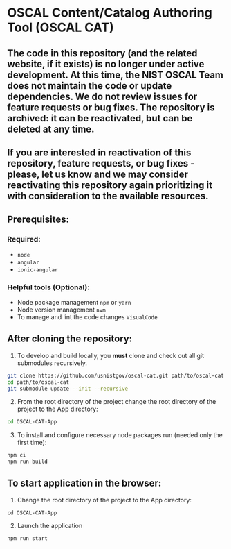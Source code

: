 # OSCAL Content/Catalog Authoring Tool (OSCAL CAT)

## The code in this repository (and the related website, if it exists) is no longer under active development. At this time, the NIST OSCAL Team does not maintain the code or update dependencies. We do not review issues for feature requests or bug fixes. The repository is archived: it can be reactivated, but can be deleted at any time.

## If you are interested in reactivation of this repository, feature requests, or bug fixes - please, let us know and we may consider reactivating this repository again prioritizing it with consideration to the available resources.

## Prerequisites:

### Required:

- `node`
- `angular`
- `ionic-angular`

### Helpful tools (Optional):

- Node package management `npm` or `yarn`
- Node version management `nvm`
- To manage and lint the code changes `VisualCode`

## After cloning the repository:

1. To develop and build locally, you **must** clone and check out all git submodules recursively.

```sh
git clone https://github.com/usnistgov/oscal-cat.git path/to/oscal-cat
cd path/to/oscal-cat
git submodule update --init --recursive
```

2. From the root directory of the project change the root directory of the project to the App directory:

```sh
cd OSCAL-CAT-App
```

3. To install and configure necessary node packages run (needed only the first time):

```sh
npm ci
npm run build
```

## To start application in the browser:

1. Change the root directory of the project to the App directory:

```
cd OSCAL-CAT-App
```

2. Launch the application

```
npm run start
```
